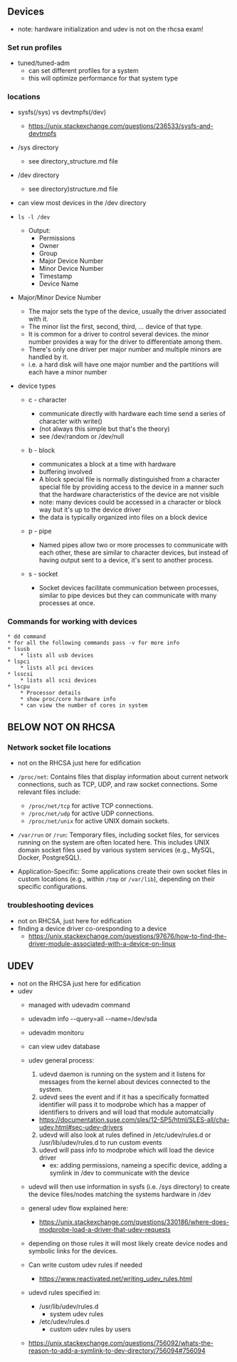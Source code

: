 ## Devices

* note: hardware initialization and udev is not on the rhcsa exam!


### Set run profiles

* tuned/tuned-adm
    * can set different profiles for a system
    * this will optimize performance for that system type



### locations

* sysfs(/sys) vs devtmpfs(/dev)
    * https://unix.stackexchange.com/questions/236533/sysfs-and-devtmpfs

* /sys directory
    * see directory_structure.md file
 

* /dev directory 
    * see directory)structure.md file
        

* can view most devices in the /dev directory
* `ls -l /dev`
    * Output:
        * Permissions
        * Owner
        * Group
        * Major Device Number
        * Minor Device Number
        * Timestamp
        * Device Name

* Major/Minor Device Number
    * The major sets the type of the device, usually the driver associated with it. 
    * The minor list the first, second, third, ... device of that type.
    * It is common for a driver to control several devices. the minor number provides a way for the driver to differentiate among them. 
    * There's only one driver per major number and multiple minors are handled by it.
    * i.e. a hard disk will have one major number and the partitions will each have a minor number

* device types
    * c - character
        * communicate directly with hardware each time send a series of character with write()
        * (not always this simple but that's the theory)
        * see /dev/random or /dev/null

    * b - block
        * communicates a block at a time with hardware
        * buffering involved
        * A block special file is normally distinguished from a character special file by providing access to the device in a manner such that the hardware characteristics of the device are not visible
        * note: many devices could be accessed in a character or block way but it's up to the device driver
        * the data is typically organized into files on a block device

    * p - pipe
        * Named pipes allow two or more processes to communicate with each other, these are similar to character devices, but instead of having output sent to a device, it's sent to another process. 
    * s - socket
        * Socket devices facilitate communication between processes, similar to pipe devices but they can communicate with many processes at once.



### Commands for working with devices
    * dd command
    * for all the following commands pass -v for more info
    * lsusb
        * lists all usb devices
    * lspci
        * lists all pci devices
    * lsscsi
        * lists all scsi devices
    * lscpu
        * Processor details
        * show proc/core hardware info
        * can view the number of cores in system



## BELOW NOT ON RHCSA


### Network socket file locations
* not on the RHCSA just here for edification
* `/proc/net`: Contains files that display information about current network connections, such as TCP, UDP, and raw socket connections. Some relevant files include:
    * `/proc/net/tcp` for active TCP connections.
    * `/proc/net/udp` for active UDP connections.
    * `/proc/net/unix` for active UNIX domain sockets.

* `/var/run` or `/run`: Temporary files, including socket files, for services running on the system are often located here. This includes UNIX domain socket files used by various system services (e.g., MySQL, Docker, PostgreSQL).

* Application-Specific: Some applications create their own socket files in custom locations (e.g., within `/tmp` or `/var/lib`), depending on their specific configurations.


### troubleshooting devices

* not on RHCSA, just here for edification
* finding a device driver co-oresponding to a device
    * https://unix.stackexchange.com/questions/97676/how-to-find-the-driver-module-associated-with-a-device-on-linux


## UDEV

* not on the RHCSA just here for edification
* udev
    * managed with udevadm command
    * udevadm info --query=all --name=/dev/sda
    * udevadm monitoru
    * can view udev database

    * udev general process:
        1. udevd daemon is running on the system and it listens for messages from the kernel about devices connected to the system.
        1. udevd sees the event and if it has a specifically formatted identifier will pass it to modprobe which has a mapper of identifiers to drivers and will load that module automatcially
        * https://documentation.suse.com/sles/12-SP5/html/SLES-all/cha-udev.html#sec-udev-drivers

        2. udevd will also look at rules defined in /etc/udev/rules.d or /usr/lib/udev/rules.d to run custom events
        3. udevd will pass info to modprobe which will load the device driver
            * ex: adding permissions, nameing a specific device, adding a symlink in /dev to communicate with the device
    * udevd will then use information in sysfs (i.e. /sys directory) to create the device files/nodes matching the systems hardware in /dev
    * general udev flow explained here:
        * https://unix.stackexchange.com/questions/330186/where-does-modprobe-load-a-driver-that-udev-requests
    * depending on those rules it will most likely create device nodes and symbolic links for the devices. 
    * Can write custom udev rules if needed
        * https://www.reactivated.net/writing_udev_rules.html
     * udevd rules specified in:
        * /usr/lib/udev/rules.d
            * system udev rules
        * /etc/udev/rules.d
            * custom udev rules by users
    * https://unix.stackexchange.com/questions/756092/whats-the-reason-to-add-a-symlink-to-dev-directory/756094#756094